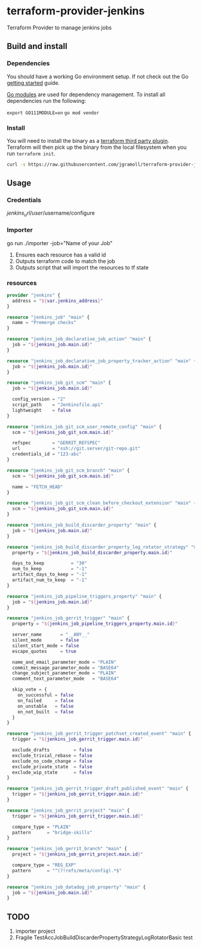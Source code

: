 # terraform-provider-jenkins
Terraform Provider to manage jenkins jobs

## Build and install ##

### Dependencies ###

You should have a working Go environment setup.  If not check out the Go [getting started](http://golang.org/doc/install) guide.

[Go modules](https://github.com/golang/go/wiki/Modules) are used for dependency management.  To install all dependencies run the following:

`export GO111MODULE=on`
`go mod vendor`

### Install ###

You will need to install the binary as a [terraform third party plugin](https://www.terraform.io/docs/configuration/providers.html#third-party-plugins).  Terraform will then pick up the binary from the local filesystem when you run `terraform init`.

```sh
curl -s https://raw.githubusercontent.com/jgramoll/terraform-provider-jenkins/master/install.sh | bash
```

## Usage ##

### Credentials ###

$jenkins_url/user/$username/configure

### Importer ###

go run ./importer -job="Name of your Job"

1. Ensures each resource has a valid id
1. Outputs terraform code to match the job
1. Outputs script that will import the resources to tf state

### resources ###

```terraform
provider "jenkins" {
  address = "${var.jenkins_address}"
}

resource "jenkins_job" "main" {
  name = "Premerge checks"
}

resource "jenkins_job_declarative_job_action" "main" {
  job = "${jenkins_job.main.id}"
}

resource "jenkins_job_declarative_job_property_tracker_action" "main" {
  job = "${jenkins_job.main.id}"
}

resource "jenkins_job_git_scm" "main" {
  job = "${jenkins_job.main.id}"

  config_version = "2"
  script_path    = "Jenkinsfile.api"
  lightweight    = false
}

resource "jenkins_job_git_scm_user_remote_config" "main" {
  scm = "${jenkins_job_git_scm.main.id}"

  refspec        = "GERRIT_REFSPEC"
  url            = "ssh://git.server/git-repo.git"
  credentials_id = "123-abc"
}

resource "jenkins_job_git_scm_branch" "main" {
  scm = "${jenkins_job_git_scm.main.id}"

  name = "FETCH_HEAD"
}

resource "jenkins_job_git_scm_clean_before_checkout_extension" "main" {
  scm = "${jenkins_job_git_scm.main.id}"
}

resource "jenkins_job_build_discarder_property" "main" {
  job = "${jenkins_job.main.id}"
}

resource "jenkins_job_build_discarder_property_log_rotator_strategy" "main" {
  property = "${jenkins_job_build_discarder_property.main.id}"

  days_to_keep          = "30"
  num_to_keep           = "-1"
  artifact_days_to_keep = "-1"
  artifact_num_to_keep  = "-1"
}

resource "jenkins_job_pipeline_triggers_property" "main" {
  job = "${jenkins_job.main.id}"
}

resource "jenkins_job_gerrit_trigger" "main" {
  property = "${jenkins_job_pipeline_triggers_property.main.id}"

  server_name       = "__ANY__"
  silent_mode       = false
  silent_start_mode = false
  escape_quotes     = true

  name_and_email_parameter_mode = "PLAIN"
  commit_message_parameter_mode = "BASE64"
  change_subject_parameter_mode = "PLAIN"
  comment_text_parameter_mode   = "BASE64"

  skip_vote = {
    on_successful = false
    on_failed     = false
    on_unstable   = false
    on_not_built  = false
  }
}

resource "jenkins_job_gerrit_trigger_patchset_created_event" "main" {
  trigger = "${jenkins_job_gerrit_trigger.main.id}"

  exclude_drafts         = false
  exclude_trivial_rebase = false
  exclude_no_code_change = false
  exclude_private_state  = false
  exclude_wip_state      = false
}

resource "jenkins_job_gerrit_trigger_draft_published_event" "main" {
  trigger = "${jenkins_job_gerrit_trigger.main.id}"
}

resource "jenkins_job_gerrit_project" "main" {
  trigger = "${jenkins_job_gerrit_trigger.main.id}"

  compare_type = "PLAIN"
  pattern      = "bridge-skills"
}

resource "jenkins_job_gerrit_branch" "main" {
  project = "${jenkins_job_gerrit_project.main.id}"

  compare_type = "REG_EXP"
  pattern      = "^(?!refs/meta/config).*$"
}

resource "jenkins_job_datadog_job_property" "main" {
  job = "${jenkins_job.main.id}"
}

```

## TODO

1. importer project
1. Fragile TestAccJobBuildDiscarderPropertyStrategyLogRotatorBasic test

